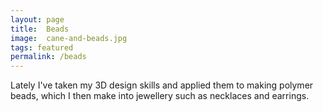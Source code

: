 ```yaml
---
layout: page
title:  Beads
image:  cane-and-beads.jpg
tags: featured
permalink: /beads
---
```

Lately I've taken my 3D design skills and applied them to making polymer beads,
which I then make into jewellery such as necklaces and earrings.
